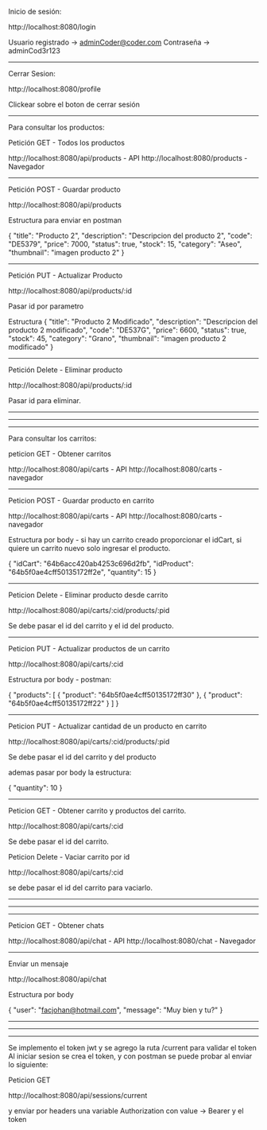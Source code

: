 Inicio de sesión:

http://localhost:8080/login

Usuario registrado -> adminCoder@coder.com
Contraseña -> adminCod3r123

---

Cerrar Sesion:

http://localhost:8080/profile

Clickear sobre el boton de cerrar sesión

---

Para consultar los productos:

Petición GET - Todos los productos

http://localhost:8080/api/products - API
http://localhost:8080/products - Navegador

---

Petición POST - Guardar producto

http://localhost:8080/api/products

Estructura para enviar en postman

{
"title": "Producto 2",
"description": "Descripcion del producto 2",
"code": "DE5379",
"price": 7000,
"status": true,
"stock": 15,
"category": "Aseo",
"thumbnail": "imagen producto 2"
}

---

Petición PUT - Actualizar Producto

http://localhost:8080/api/products/:id

Pasar id por parametro

Estructura
{
"title": "Producto 2 Modificado",
"description": "Descripcion del producto 2 modificado",
"code": "DE537G",
"price": 6600,
"status": true,
"stock": 45,
"category": "Grano",
"thumbnail": "imagen producto 2 modificado"
}

---

Petición Delete - Eliminar producto

http://localhost:8080/api/products/:id

Pasar id para eliminar.

---

---

---

Para consultar los carritos:

peticion GET - Obtener carritos

http://localhost:8080/api/carts - API
http://localhost:8080/carts - navegador

---

Peticion POST - Guardar producto en carrito

http://localhost:8080/api/carts - API
http://localhost:8080/carts - navegador

Estructura por body - si hay un carrito creado proporcionar el idCart, si quiere un carrito nuevo solo ingresar el producto.

{
"idCart": "64b6acc420ab4253c696d2fb",
"idProduct": "64b5f0ae4cff50135172ff2e",
"quantity": 15
}

---

Peticion Delete - Eliminar producto desde carrito

http://localhost:8080/api/carts/:cid/products/:pid

Se debe pasar el id del carrito y el id del producto.

---

Peticion PUT - Actualizar productos de un carrito

http://localhost:8080/api/carts/:cid

Estructura por body - postman:

{
"products": [
{
"product": "64b5f0ae4cff50135172ff30"
},
{
"product": "64b5f0ae4cff50135172ff22"
}
]
}

---

Peticion PUT - Actualizar cantidad de un producto en carrito

http://localhost:8080/api/carts/:cid/products/:pid

Se debe pasar el id del carrito y del producto

ademas pasar por body la estructura:

{
"quantity": 10
}

---

Peticion GET - Obtener carrito y productos del carrito.

http://localhost:8080/api/carts/:cid

Se debe pasar el id del carrito.

Peticion Delete - Vaciar carrito por id

http://localhost:8080/api/carts/:cid

se debe pasar el id del carrito para vaciarlo.

---

---

---

Peticion GET - Obtener chats

http://localhost:8080/api/chat - API
http://localhost:8080/chat - Navegador

---

Enviar un mensaje

http://localhost:8080/api/chat

Estructura por body

{
"user": "facjohan@hotmail.com",
"message": "Muy bien y tu?"
}

---

---

---

Se implemento el token jwt y se agrego la ruta /current para validar el token
Al iniciar sesion se crea el token, y con postman se puede probar al enviar lo siguiente:

Peticion GET

http://localhost:8080/api/sessions/current

y enviar por headers una variable Authorization con value -> Bearer y el token
